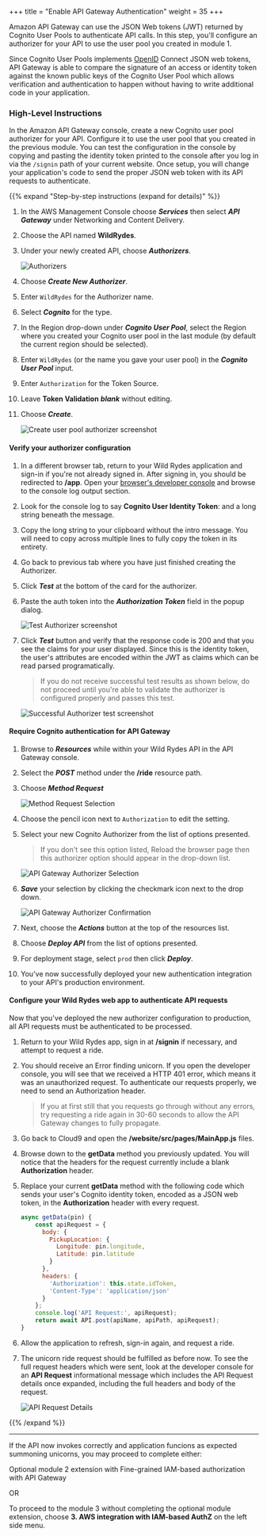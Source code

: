 +++
title = "Enable API Gateway Authentication"
weight = 35
+++

Amazon API Gateway can use the JSON Web tokens (JWT) returned by Cognito User Pools to authenticate API calls. In this step, you'll configure an authorizer for your API to use the user pool you created in module 1.

Since Cognito User Pools implements [OpenID](https://en.wikipedia.org/wiki/OpenID_Connect) Connect JSON web tokens, API Gateway is able to compare the signature of an access or identity token against the known public keys of the Cognito User Pool which allows verification and authentication to happen without having to write additional code in your application.

### High-Level Instructions

In the Amazon API Gateway console, create a new Cognito user pool authorizer for your API. Configure it to use the user pool that you created in the previous module. You can test the configuration in the console by copying and pasting the identity token printed to the console after you log in via the `/signin` path of your current website. Once setup, you will change your application's code to send the proper JSON web token with its API requests to authenticate.

{{% expand "Step-by-step instructions (expand for details)" %}}

1. In the AWS Management Console choose ***Services*** then select ***API Gateway*** under Networking and Content Delivery.

1. Choose the API named **WildRydes**.

1. Under your newly created API, choose ***Authorizers***.

    ![Authorizers](../images/apigateway-authorizer-settings.png)

1. Choose ***Create New Authorizer***.

1. Enter `WildRydes` for the Authorizer name.

1. Select ***Cognito*** for the type.

1. In the Region drop-down under ***Cognito User Pool***, select the Region where you created your Cognito user pool in the last module (by default the current region should be selected).

1. Enter `WildRydes` (or the name you gave your user pool) in the ***Cognito User Pool*** input.

1. Enter `Authorization` for the Token Source.

1. Leave **Token Validation** ***blank*** without editing.

1. Choose ***Create***.

    ![Create user pool authorizer screenshot](../images/create-user-pool-authorizer.png)

#### Verify your authorizer configuration

1. In a different browser tab, return to your Wild Rydes application and sign-in if you're not already signed in. After signing in, you should be redirected to **/app**. Open your [browser's developer console](https://support.airtable.com/hc/en-us/articles/232313848-How-to-open-the-developer-console) and browse to the console log output section.

1. Look for the console log to say **Cognito User Identity Token**: and a long string beneath the message.

1. Copy the long string to your clipboard without the intro message. You will need to copy across multiple lines to fully copy the token in its entirety.

1. Go back to previous tab where you have just finished creating the Authorizer.

1. Click ***Test*** at the bottom of the card for the authorizer.

1. Paste the auth token into the ***Authorization Token*** field in the popup dialog.

    ![Test Authorizer screenshot](../images/apigateway-test-authorizer.png)

1. Click ***Test*** button and verify that the response code is 200 and that you see the claims for your user displayed. Since this is the identity token, the user's attributes are encoded within the JWT as claims which can be read parsed programatically.

    > If you do not receive successful test results as shown below, do not proceed until you're able to validate the authorizer is configured properly and passes this test.

    ![Successful Authorizer test screenshot](../images/apigateway-authorizer-test.png)

#### Require Cognito authentication for API Gateway

1. Browse to ***Resources*** while within your Wild Rydes API in the API Gateway console.

1. Select the ***POST*** method under the **/ride** resource path.

1. Choose ***Method Request***

    ![Method Request Selection](../images/apigateway-method-request-settings.png)

1. Choose the pencil icon next to `Authorization` to edit the setting.

1. Select your new Cognito Authorizer from the list of options presented.

    > If you don't see this option listed, Reload the browser page then this authorizer option should appear in the drop-down list.

    ![API Gateway Authorizer Selection](../images/apigateway-authorizer-cognito-selection.png)

1. ***Save*** your selection by clicking the checkmark icon next to the drop down.

    ![API Gateway Authorizer Confirmation](../images/apigateway-authorizer-cognito-confirmation.png)

1. Next, choose the ***Actions*** button at the top of the resources list.

1. Choose ***Deploy API*** from the list of options presented.

1. For deployment stage, select `prod` then click ***Deploy***.

1. You've now successfully deployed your new authentication integration to your API's production environment.

#### Configure your Wild Rydes web app to authenticate API requests

Now that you've deployed the new authorizer configuration to production, all API requests must be authenticated to be processed.

1. Return to your Wild Rydes app, sign in at **/signin** if necessary, and attempt to request a ride.

1. You should receive an Error finding unicorn. If you open the developer console, you will see that we received a HTTP 401 error, which means it was an unauthorized request. To authenticate our requests properly, we need to send an Authorization header.

    > If you at first still that you requests go through without any errors, try requesting a ride again in 30-60 seconds to allow the API Gateway changes to fully propagate.

1. Go back to Cloud9 and open the **/website/src/pages/MainApp.js** files.

1. Browse down to the **getData** method you previously updated. You will notice that the headers for the request currently include a blank **Authorization** header.

1. Replace your current **getData** method with the following code which sends your user's Cognito identity token, encoded as a JSON web token, in the **Authorization** header with every request.

    ```javascript
    async getData(pin) {
        const apiRequest = {
          body: {
            PickupLocation: {
              Longitude: pin.longitude,
              Latitude: pin.latitude
            }
          },
          headers: {
            'Authorization': this.state.idToken,
            'Content-Type': 'application/json'
          }
        };
        console.log('API Request:', apiRequest);
        return await API.post(apiName, apiPath, apiRequest);
    }
    ```

1. Allow the application to refresh, sign-in again, and request a ride.

1. The unicorn ride request should be fulfilled as before now. To see the full request headers which were sent, look at the developer console for an **API Request** informational message which includes the API Request details once expanded, including the full headers and body of the request.

    ![API Request Details](../images/cognito-authorizer-request-console-log.png)
    
{{% /expand %}}

---

If the API now invokes correctly and application funcions as expected summoning unicorns, you may proceed to complete either:

Optional module 2 extension with Fine-grained IAM-based authorization with API Gateway

OR

To proceed to the module 3 without completing the optional module extension, choose **3. AWS integration with IAM-based AuthZ** on the left side menu.